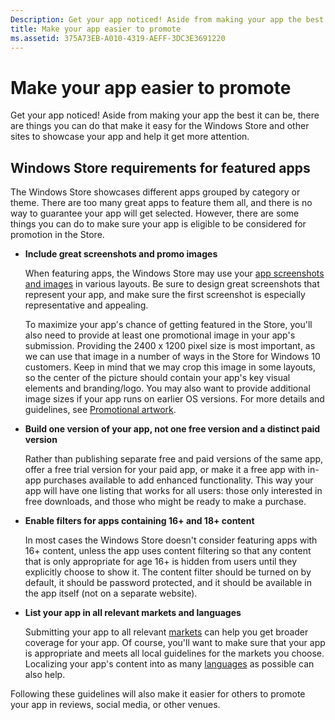 ```yaml
---
Description: Get your app noticed! Aside from making your app the best it can be, there are things you can do that make it easy for the Windows Store and other sites to showcase your app and help it get more attention.
title: Make your app easier to promote
ms.assetid: 375A73EB-A010-4319-AEFF-3DC3E3691220
---
```


# Make your app easier to promote


Get your app noticed! Aside from making your app the best it can be, there are things you can do that make it easy for the Windows Store and other sites to showcase your app and help it get more attention.

## Windows Store requirements for featured apps


The Windows Store showcases different apps grouped by category or theme. There are too many great apps to feature them all, and there is no way to guarantee your app will get selected. However, there are some things you can do to make sure your app is eligible to be considered for promotion in the Store.

-   **Include great screenshots and promo images**

    When featuring apps, the Windows Store may use your [app screenshots and images](app-screenshots-and-images.md) in various layouts. Be sure to design great screenshots that represent your app, and make sure the first screenshot is especially representative and appealing.

    To maximize your app's chance of getting featured in the Store, you'll also need to provide at least one promotional image in your app's submission. Providing the 2400 x 1200 pixel size is most important, as we can use that image in a number of ways in the Store for Windows 10 customers. Keep in mind that we may crop this image in some layouts, so the center of the picture should contain your app's key visual elements and branding/logo. You may also want to provide additional image sizes if your app runs on earlier OS versions. For more details and guidelines, see [Promotional artwork](app-screenshots-and-images.md#promotional-artwork).

-   **Build one version of your app, not one free version and a distinct paid version**

    Rather than publishing separate free and paid versions of the same app, offer a free trial version for your paid app, or make it a free app with in-app purchases available to add enhanced functionality. This way your app will have one listing that works for all users: those only interested in free downloads, and those who might be ready to make a purchase.

-   **Enable filters for apps containing 16+ and 18+ content**

    In most cases the Windows Store doesn't consider featuring apps with 16+ content, unless the app uses content filtering so that any content that is only appropriate for age 16+ is hidden from users until they explicitly choose to show it. The content filter should be turned on by default, it should be password protected, and it should be available in the app itself (not on a separate website).

-   **List your app in all relevant markets and languages**

    Submitting your app to all relevant [markets](define-pricing-and-market-selection.md) can help you get broader coverage for your app. Of course, you'll want to make sure that your app is appropriate and meets all local guidelines for the markets you choose. Localizing your app's content into as many [languages](supported-languages.md) as possible can also help.

Following these guidelines will also make it easier for others to promote your app in reviews, social media, or other venues.

 

 






<!--HONumber=Jun16_HO1-->


